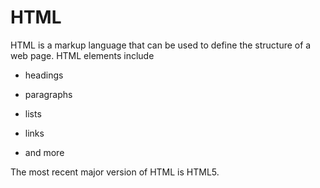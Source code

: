# HTML

HTML is a markup language that can be used to define the structure of a web page. HTML elements include

* headings
* paragraphs
* lists
* links
* and more

The most recent major version of HTML is HTML5.